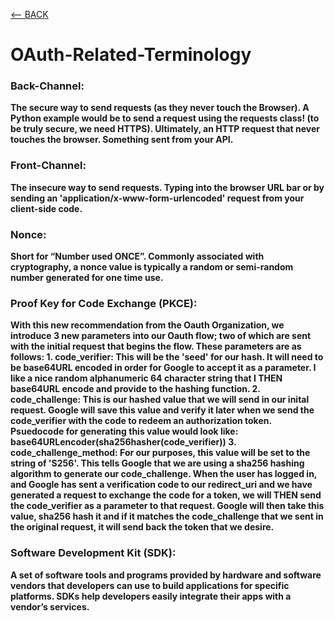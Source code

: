 [<-- BACK](https://github.com/bkieselEducational/OAuth-Central)
# OAuth-Related-Terminology
### Back-Channel:
**The secure way to send requests (as they never touch the Browser). A Python example would be to send a request using the requests class! (to be truly secure, we need HTTPS). Ultimately, an HTTP request that never touches the browser. Something sent from your API.**

### Front-Channel:
**The insecure way to send requests. Typing into the browser URL bar or by sending an 'application/x-www-form-urlencoded' request from your client-side code.**

### Nonce:
**Short for “Number used ONCE”. Commonly associated with cryptography, a nonce value is typically a random or semi-random number generated for one time use.**

### Proof Key for Code Exchange (PKCE):
**With this new recommendation from the Oauth Organization, we introduce 3 new parameters into our Oauth flow; two of which are sent with the initial request that begins the flow. These parameters are as follows: 1. code_verifier: This will be the 'seed' for our hash. It will need to be base64URL encoded in order for Google to accept it as a parameter. I like a nice random alphanumeric 64 character string that I THEN base64URL encode and provide to the hashing function. 2. code_challenge: This is our hashed value that we will send in our inital request. Google will save this value and verify it later when we send the code_verifier with the code to redeem an authorization token. Psuedocode for generating this value would look like: base64URLencoder(sha256hasher(code_verifier)) 3. code_challenge_method: For our purposes, this value will be set to the string of 'S256'. This tells Google that we are using a sha256 hashing algorithm to generate our code_challenge. When the user has logged in, and Google has sent a verification code to our redirect_uri and we have generated a request to exchange the code for a token, we will THEN send the code_verifier as a parameter to that request. Google will then take this value, sha256 hash it and if it matches the code_challenge that we sent in the original request, it will send back the token that we desire.**

### Software Development Kit (SDK):
**A set of software tools and programs provided by hardware and software vendors that developers can use to build applications for specific platforms. SDKs help developers easily integrate their apps with a vendor’s services.**
